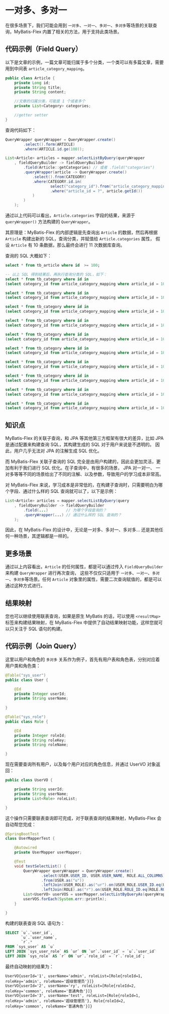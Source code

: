 # 一对多、多对一

在很多场景下，我们可能会用到 `一对多`、`一对一`、`多对一`、`多对多`等场景的关联查询，MyBatis-Flex 内置了相关的方法，用于支持此类场景。

## 代码示例（Field Query）

以下是文章的示例，一篇文章可能归属于多个分类，一个类可以有多篇文章，需要用到中间表 `article_category_mapping`。

```java
public class Article {
    private Long id;
    private String title;
    private String content;

    //文章的归属分类，可能是 1 个或者多个
    private List<Category> categories;

    //getter setter
}
```

查询代码如下：

```java {9-13}
QueryWrapper queryWrapper = QueryWrapper.create()
        .select().form(ARTICLE)
        .where(ARTICLE.id.ge(100));

List<Article> articles = mapper.selectListByQuery(queryWrapper
    , fieldQueryBuilder -> fieldQueryBuilder
        .field(Article::getCategories) // 或者 .field("categories")
        .queryWrapper(article -> QueryWrapper.create()
            .select().from(CATEGORY)
            .where(CATEGORY.id.in(
                    select("category_id").from("article_category_mapping")
                    .where("article_id = ?", article.getId())
            )
        )
    );
```

通过以上代码可以看出，`Article.categories` 字段的结果，来源于  `queryWrapper()` 方法构建的 `QueryWrapper`。

其原理是：MyBatis-Flex 的内部逻辑是先查询出 `Article` 的数据，然后再根据 `Article` 构建出新的 SQL，查询分类，并赋值给 `Article.categories` 属性，
假设 `Article` 有 10 条数据，那么最终会进行 11 次数据库查询。

查询的 SQL 大概如下：

```sql
select * from tb_article where id  >= 100;

-- 以上 SQL 得到结果后，再执行查询分类的 SQL，如下：
select * from tb_category where id in 
(select category_id from article_category_mapping where article_id = 100);

select * from tb_category where id in
(select category_id from article_category_mapping where article_id = 101);

select * from tb_category where id in
(select category_id from article_category_mapping where article_id = 102);

select * from tb_category where id in
(select category_id from article_category_mapping where article_id = 103);

select * from tb_category where id in
(select category_id from article_category_mapping where article_id = 104);

select * from tb_category where id in
(select category_id from article_category_mapping where article_id = 105);

select * from tb_category where id in
(select category_id from article_category_mapping where article_id = 106);

select * from tb_category where id in
(select category_id from article_category_mapping where article_id = 107);

select * from tb_category where id in
(select category_id from article_category_mapping where article_id = 108);

select * from tb_category where id in
(select category_id from article_category_mapping where article_id = 109);
```

## 知识点
MyBatis-Flex 的关联子查询，和 JPA 等其他第三方框架有很大的差异，比如 JPA 是通过配置来构建查询 SQL，其构建生成的 SQL 对于用户来说是不透明的。
因此，用户几乎无法对 JPA 的注解生成 SQL 优化。

而 MyBatis-Flex 关联子查询的 SQL 完全是由用户构建的，因此会更加灵活，更加有利于我们进行 SQL 优化。在子查询中，有很多的场景， JPA 对一对一、
一对多等等不同的场景给出了不同的注解、以及参数，导致用户的学习成本非常高。

对 MyBatis-Flex 来说，学习成本是非常低的，在构建子查询时，只需要明白为哪个字段、通过什么样的 SQL 查询就可以了，以下是示例：

```java 3,4
List<Article> articles = mapper.selectListByQuery(query
    , fieldQueryBuilder -> fieldQueryBuilder
        .field(...)        // 为哪个字段查询的？
        .queryWrapper(...) // 通过什么样的 SQL 查询的？
    );
```

因此，在 MyBatis-Flex 的设计中，无论是一对多、多对一、多对多... 还是其他任何一种场景，其逻辑都是一样的。


## 更多场景

通过以上内容看出，`Article` 的任何属性，都是可以通过传入 `FieldQueryBuilder` 来构建 `QueryWrapper` 进行再次查询，
这些不仅仅只适用于  `一对多`、`一对一`、`多对一`、`多对多`等场景。任何 `Article` 对象里的属性，需要二次查询赋值的，都是可以通过这种方式进行。

## 结果映射

您也可以继续使用联表查询，如果是原生 MyBatis 的话，可以使用 `<resultMap>` 标签来构建结果映射，在 MyBatis-Flex 中提供了自动结果映射功能，这样您就可以只关注于 SQL 语句的构建。

## 代码示例（Join Query）

这里以用户和角色的 `多对多` 关系作为例子，首先有用户表和角色表，分别对应着用户类和角色类：

```java
@Table("sys_user")
public class User {

    @Id
    private Integer userId;
    private String userName;
    
}

@Table("sys_role")
public class Role {

    @Id
    private Integer roleId;
    private String roleKey;
    private String roleName;

}
```

现在需要查询所有用户，以及每个用户对应的角色信息，并通过 UserVO 对象返回：

```java
public class UserVO {

    private String userId;
    private String userName;
    private List<Role> roleList;

}
```

这个操作只需要联表查询即可完成，对于联表查询的结果映射，MyBatis-Flex 会自动帮您完成：

```java
@SpringBootTest
class UserMapperTest {

    @Autowired
    private UserMapper userMapper;

    @Test
    void testSelectList() {
        QueryWrapper queryWrapper = QueryWrapper.create()
                .select(USER.USER_ID, USER.USER_NAME, ROLE.ALL_COLUMNS)
                .from(USER.as("u"))
                .leftJoin(USER_ROLE).as("ur").on(USER_ROLE.USER_ID.eq(USER.USER_ID))
                .leftJoin(ROLE).as("r").on(USER_ROLE.ROLE_ID.eq(ROLE.ROLE_ID));
        List<UserVO> userVOS = userMapper.selectListByQueryAs(queryWrapper, UserVO.class);
        userVOS.forEach(System.err::println);
    }

}
```

构建的联表查询 SQL 语句为：

```sql
SELECT `u`.`user_id`,
       `u`.`user_name`,
       `r`.*
FROM `sys_user` AS `u`
LEFT JOIN `sys_user_role` AS `ur` ON `ur`.`user_id` = `u`.`user_id`
LEFT JOIN `sys_role` AS `r` ON `ur`.`role_id` = `r`.`role_id`;
```

最终自动映射的结果为：

```text
UserVO{userId='1', userName='admin', roleList=[Role{roleId=1, roleKey='admin', roleName='超级管理员'}]}
UserVO{userId='2', userName='ry', roleList=[Role{roleId=2, roleKey='common', roleName='普通角色'}]}
UserVO{userId='3', userName='test', roleList=[Role{roleId=1, roleKey='admin', roleName='超级管理员'}, Role{roleId=2, roleKey='common', roleName='普通角色'}]}
```
